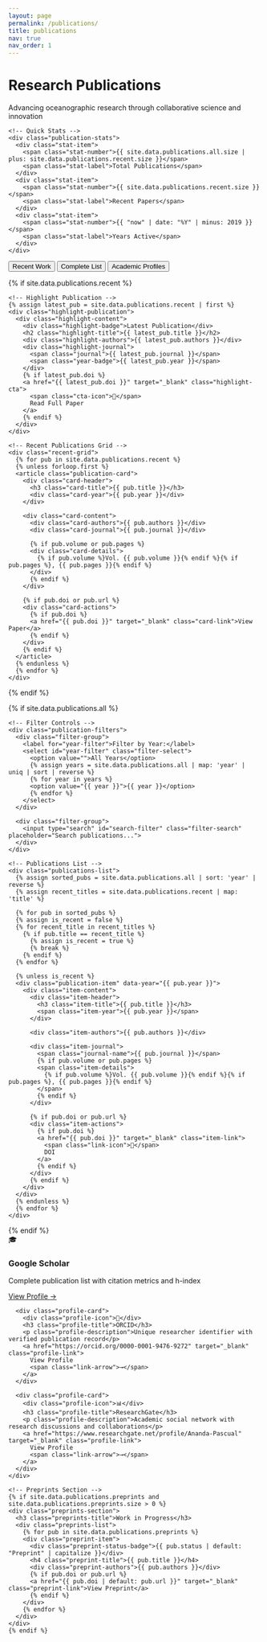 ```yaml
---
layout: page
permalink: /publications/
title: publications
nav: true
nav_order: 1
---
```


<div class="publications-page-modern">

<!-- Hero Section -->
<div class="publications-hero">
  <div class="hero-content">
    <h1 class="hero-title">Research Publications</h1>
    <p class="hero-subtitle">Advancing oceanographic research through collaborative science and innovation</p>
    
    <!-- Quick Stats -->
    <div class="publication-stats">
      <div class="stat-item">
        <span class="stat-number">{{ site.data.publications.all.size | plus: site.data.publications.recent.size }}</span>
        <span class="stat-label">Total Publications</span>
      </div>
      <div class="stat-item">
        <span class="stat-number">{{ site.data.publications.recent.size }}</span>
        <span class="stat-label">Recent Papers</span>
      </div>
      <div class="stat-item">
        <span class="stat-number">{{ "now" | date: "%Y" | minus: 2019 }}</span>
        <span class="stat-label">Years Active</span>
      </div>
    </div>
  </div>
</div>

<!-- Navigation Tabs -->
<div class="publications-nav">
  <div class="nav-tabs">
    <button class="nav-tab active" data-section="recent">Recent Work</button>
    <button class="nav-tab" data-section="all">Complete List</button>
    <button class="nav-tab" data-section="profiles">Academic Profiles</button>
  </div>
</div>

<!-- Recent Publications Section -->
{% if site.data.publications.recent %}
<div class="publications-section" id="recent-section">
  <div class="section-container">
    
    <!-- Highlight Publication -->
    {% assign latest_pub = site.data.publications.recent | first %}
    <div class="highlight-publication">
      <div class="highlight-content">
        <div class="highlight-badge">Latest Publication</div>
        <h2 class="highlight-title">{{ latest_pub.title }}</h2>
        <div class="highlight-authors">{{ latest_pub.authors }}</div>
        <div class="highlight-journal">
          <span class="journal">{{ latest_pub.journal }}</span>
          <span class="year-badge">{{ latest_pub.year }}</span>
        </div>
        {% if latest_pub.doi %}
        <a href="{{ latest_pub.doi }}" target="_blank" class="highlight-cta">
          <span class="cta-icon">📖</span>
          Read Full Paper
        </a>
        {% endif %}
      </div>
    </div>

    <!-- Recent Publications Grid -->
    <div class="recent-grid">
      {% for pub in site.data.publications.recent %}
      {% unless forloop.first %}
      <article class="publication-card">
        <div class="card-header">
          <h3 class="card-title">{{ pub.title }}</h3>
          <div class="card-year">{{ pub.year }}</div>
        </div>
        
        <div class="card-content">
          <div class="card-authors">{{ pub.authors }}</div>
          <div class="card-journal">{{ pub.journal }}</div>
          
          {% if pub.volume or pub.pages %}
          <div class="card-details">
            {% if pub.volume %}Vol. {{ pub.volume }}{% endif %}{% if pub.pages %}, {{ pub.pages }}{% endif %}
          </div>
          {% endif %}
        </div>
        
        {% if pub.doi or pub.url %}
        <div class="card-actions">
          {% if pub.doi %}
          <a href="{{ pub.doi }}" target="_blank" class="card-link">View Paper</a>
          {% endif %}
        </div>
        {% endif %}
      </article>
      {% endunless %}
      {% endfor %}
    </div>
  </div>
</div>
{% endif %}



<!-- All Publications Section -->
{% if site.data.publications.all %}
<div class="publications-section hidden" id="all-section">
  <div class="section-container">
    
    <!-- Filter Controls -->
    <div class="publication-filters">
      <div class="filter-group">
        <label for="year-filter">Filter by Year:</label>
        <select id="year-filter" class="filter-select">
          <option value="">All Years</option>
          {% assign years = site.data.publications.all | map: 'year' | uniq | sort | reverse %}
          {% for year in years %}
          <option value="{{ year }}">{{ year }}</option>
          {% endfor %}
        </select>
      </div>
      
      <div class="filter-group">
        <input type="search" id="search-filter" class="filter-search" placeholder="Search publications...">
      </div>
    </div>

    <!-- Publications List -->
    <div class="publications-list">
      {% assign sorted_pubs = site.data.publications.all | sort: 'year' | reverse %}
      {% assign recent_titles = site.data.publications.recent | map: 'title' %}

      {% for pub in sorted_pubs %}
      {% assign is_recent = false %}
      {% for recent_title in recent_titles %}
        {% if pub.title == recent_title %}
          {% assign is_recent = true %}
          {% break %}
        {% endif %}
      {% endfor %}

      {% unless is_recent %}
      <div class="publication-item" data-year="{{ pub.year }}">
        <div class="item-content">
          <div class="item-header">
            <h3 class="item-title">{{ pub.title }}</h3>
            <span class="item-year">{{ pub.year }}</span>
          </div>
          
          <div class="item-authors">{{ pub.authors }}</div>
          
          <div class="item-journal">
            <span class="journal-name">{{ pub.journal }}</span>
            {% if pub.volume or pub.pages %}
            <span class="item-details">
              {% if pub.volume %}Vol. {{ pub.volume }}{% endif %}{% if pub.pages %}, {{ pub.pages }}{% endif %}
            </span>
            {% endif %}
          </div>
          
          {% if pub.doi or pub.url %}
          <div class="item-actions">
            {% if pub.doi %}
            <a href="{{ pub.doi }}" target="_blank" class="item-link">
              <span class="link-icon">🔗</span>
              DOI
            </a>
            {% endif %}
          </div>
          {% endif %}
        </div>
      </div>
      {% endunless %}
      {% endfor %}
    </div>
  </div>
</div>
{% endif %}

<!-- Academic Profiles Section -->
<div class="publications-section hidden" id="profiles-section">
  <div class="section-container">
    <div class="profiles-grid">
      <div class="profile-card">
        <div class="profile-icon">🎓</div>
        <h3 class="profile-title">Google Scholar</h3>
        <p class="profile-description">Complete publication list with citation metrics and h-index</p>
        <a href="https://scholar.google.es/citations?user=JSX_hG8AAAAJ&hl=es" target="_blank" class="profile-link">
          View Profile
          <span class="link-arrow">→</span>
        </a>
      </div>
      
      <div class="profile-card">
        <div class="profile-icon">🔗</div>
        <h3 class="profile-title">ORCID</h3>
        <p class="profile-description">Unique researcher identifier with verified publication record</p>
        <a href="https://orcid.org/0000-0001-9476-9272" target="_blank" class="profile-link">
          View Profile
          <span class="link-arrow">→</span>
        </a>
      </div>
      
      <div class="profile-card">
        <div class="profile-icon">📊</div>
        <h3 class="profile-title">ResearchGate</h3>
        <p class="profile-description">Academic social network with research discussions and collaborations</p>
        <a href="https://www.researchgate.net/profile/Ananda-Pascual" target="_blank" class="profile-link">
          View Profile
          <span class="link-arrow">→</span>
        </a>
      </div>
    </div>
    
    <!-- Preprints Section -->
    {% if site.data.publications.preprints and site.data.publications.preprints.size > 0 %}
    <div class="preprints-section">
      <h3 class="preprints-title">Work in Progress</h3>
      <div class="preprints-list">
        {% for pub in site.data.publications.preprints %}
        <div class="preprint-item">
          <div class="preprint-status-badge">{{ pub.status | default: "Preprint" | capitalize }}</div>
          <h4 class="preprint-title">{{ pub.title }}</h4>
          <div class="preprint-authors">{{ pub.authors }}</div>
          {% if pub.doi or pub.url %}
          <a href="{{ pub.doi | default: pub.url }}" target="_blank" class="preprint-link">View Preprint</a>
          {% endif %}
        </div>
        {% endfor %}
      </div>
    </div>
    {% endif %}
  </div>
</div>

<!-- JavaScript for Tab Navigation -->
<script>
document.addEventListener('DOMContentLoaded', function() {
  const tabs = document.querySelectorAll('.nav-tab');
  const sections = document.querySelectorAll('.publications-section');
  
  tabs.forEach(tab => {
    tab.addEventListener('click', function() {
      const targetSection = this.dataset.section;
      
      // Update active tab
      tabs.forEach(t => t.classList.remove('active'));
      this.classList.add('active');
      
      // Show/hide sections
      sections.forEach(section => {
        if (section.id === targetSection + '-section') {
          section.classList.remove('hidden');
        } else {
          section.classList.add('hidden');
        }
      });
    });
  });
  
  // Search and filter functionality
  const searchInput = document.getElementById('search-filter');
  const yearFilter = document.getElementById('year-filter');
  const publicationItems = document.querySelectorAll('.publication-item');
  
  function filterPublications() {
    const searchTerm = searchInput?.value.toLowerCase() || '';
    const selectedYear = yearFilter?.value || '';
    
    publicationItems.forEach(item => {
      const title = item.querySelector('.item-title')?.textContent.toLowerCase() || '';
      const authors = item.querySelector('.item-authors')?.textContent.toLowerCase() || '';
      const year = item.dataset.year || '';
      
      const matchesSearch = title.includes(searchTerm) || authors.includes(searchTerm);
      const matchesYear = !selectedYear || year === selectedYear;
      
      if (matchesSearch && matchesYear) {
        item.style.display = 'block';
      } else {
        item.style.display = 'none';
      }
    });
  }
  
  searchInput?.addEventListener('input', filterPublications);
  yearFilter?.addEventListener('change', filterPublications);
});
</script>

</div>